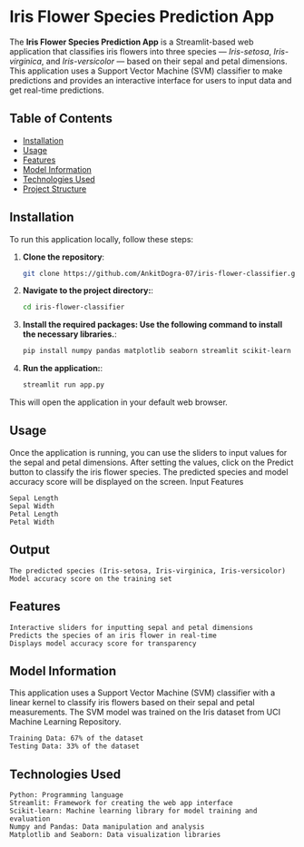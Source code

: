 # Iris Flower Species Prediction App

The **Iris Flower Species Prediction App** is a Streamlit-based web application that classifies iris flowers into three species — *Iris-setosa*, *Iris-virginica*, and *Iris-versicolor* — based on their sepal and petal dimensions. This application uses a Support Vector Machine (SVM) classifier to make predictions and provides an interactive interface for users to input data and get real-time predictions.

## Table of Contents

- [Installation](#installation)
- [Usage](#usage)
- [Features](#features)
- [Model Information](#model-information)
- [Technologies Used](#technologies-used)
- [Project Structure](#project-structure)

## Installation

To run this application locally, follow these steps:

1. **Clone the repository**:
   ```bash
   git clone https://github.com/AnkitDogra-07/iris-flower-classifier.git
2. **Navigate to the project directory:**:
   ```bash
   cd iris-flower-classifier
3. **Install the required packages: Use the following command to install the necessary libraries.**:
   ```bash
   pip install numpy pandas matplotlib seaborn streamlit scikit-learn
4. **Run the application:**:
   ```bash
   streamlit run app.py
This will open the application in your default web browser.
## Usage

Once the application is running, you can use the sliders to input values for the sepal and petal dimensions. After setting the values, click on the Predict button to classify the iris flower species. The predicted species and model accuracy score will be displayed on the screen.
Input Features

    Sepal Length
    Sepal Width
    Petal Length
    Petal Width

## Output

    The predicted species (Iris-setosa, Iris-virginica, Iris-versicolor)
    Model accuracy score on the training set

## Features

    Interactive sliders for inputting sepal and petal dimensions
    Predicts the species of an iris flower in real-time
    Displays model accuracy score for transparency

## Model Information

This application uses a Support Vector Machine (SVM) classifier with a linear kernel to classify iris flowers based on their sepal and petal measurements. The SVM model was trained on the Iris dataset from UCI Machine Learning Repository.

    Training Data: 67% of the dataset
    Testing Data: 33% of the dataset

## Technologies Used

    Python: Programming language
    Streamlit: Framework for creating the web app interface
    Scikit-learn: Machine learning library for model training and evaluation
    Numpy and Pandas: Data manipulation and analysis
    Matplotlib and Seaborn: Data visualization libraries

